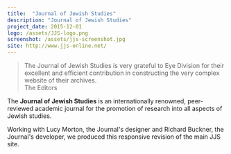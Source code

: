 ```yaml
---
title:  "Journal of Jewish Studies"
description: "Journal of Jewish Studies"
project_date: 2015-12-01
logo: /assets/JJS-logo.png
screenshot: /assets/jjs-screenshot.jpg
site: http://www.jjs-online.net/
---
```


> The Journal of Jewish Studies is very grateful to Eye Division for their excellent and efficient contribution in constructing the very complex website of their archives.  
>The Editors

The <strong>Journal of Jewish Studies</strong> is an internationally renowned, peer-reviewed academic journal for the promotion of research into all aspects of Jewish studies.

Working with Lucy Morton, the Journal's designer and Richard Buckner, the Journal's developer, we produced this responsive revision of the main JJS site.
